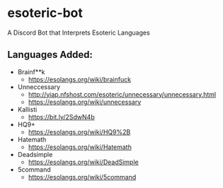 # esoteric-bot
A Discord Bot that Interprets Esoteric Languages

## Languages Added:
- Brainf**k
  - https://esolangs.org/wiki/brainfuck
- Unneccessary
  - http://yiap.nfshost.com/esoteric/unnecessary/unnecessary.html
  - https://esolangs.org/wiki/unnecessary
- Kallisti
  - https://bit.ly/2SdwN4b
- HQ9+
  - https://esolangs.org/wiki/HQ9%2B
- Hatemath
  - https://esolangs.org/wiki/Hatemath
- Deadsimple
  - https://esolangs.org/wiki/DeadSimple
- 5command
  - https://esolangs.org/wiki/5command
